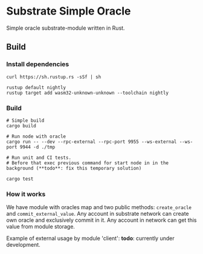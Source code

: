 # Substrate Simple Oracle

Simple oracle substrate-module written in Rust.

## Build

### Install dependencies

```
curl https://sh.rustup.rs -sSf | sh

rustup default nightly
rustup target add wasm32-unknown-unknown --toolchain nightly
```

### Build

```
# Simple build
cargo build

# Run node with oracle
cargo run -- --dev --rpc-external --rpc-port 9955 --ws-external --ws-port 9944 -d ./tmp

# Run unit and CI tests. 
# Before that exec previous command for start node in in the background (**todo**: fix this temporary solution)

cargo test 

```

### How it works

We have module with oracles map and two public methods: `create_oracle` and `commit_external_value`. Any account in substrate network can create own oracle and exclusively commit in it. Any account in network can get this value from module storage. 

Example of external usage by module 'client': **todo**: currently under development.



